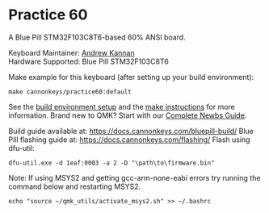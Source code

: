 # Practice 60

A Blue Pill STM32F103C8T6-based 60% ANSI board.

Keyboard Maintainer: [Andrew Kannan](https://github.com/awkannan1)  
Hardware Supported: Blue Pill STM32F103C8T6  

Make example for this keyboard (after setting up your build environment):

    make cannonkeys/practice60:default

See the [build environment setup](https://docs.qmk.fm/#/getting_started_build_tools) and the [make instructions](https://docs.qmk.fm/#/getting_started_make_guide) for more information. Brand new to QMK? Start with our [Complete Newbs Guide](https://docs.qmk.fm/#/newbs).

Build guide available at: https://docs.cannonkeys.com/bluepill-build/
Blue Pill flashing guide at: https://docs.cannonkeys.com/flashing/
Flash using dfu-util:

    dfu-util.exe -d 1eaf:0003 -a 2 -D "\path\to\firmware.bin"

Note: If using MSYS2 and getting gcc-arm-none-eabi errors try running the command below and restarting MSYS2.

    echo "source ~/qmk_utils/activate_msys2.sh" >> ~/.bashrc
